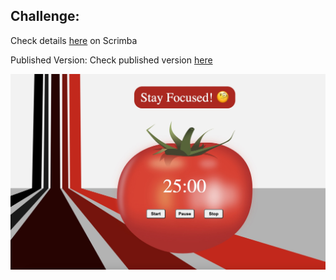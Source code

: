 ## Challenge:
Check details [here](https://scrimba.com/learn/weeklychallenge/the-weekly-web-dev-challenge-pomodoro-timer-latest-challenge-code-to-win-coc54429bad60b412956916ae) on Scrimba

Published Version:
Check published version [here](https://thetechjournal.github.io/challenge-pomodoro/)

![Pomodoro](./images/pomodoro.jpg)